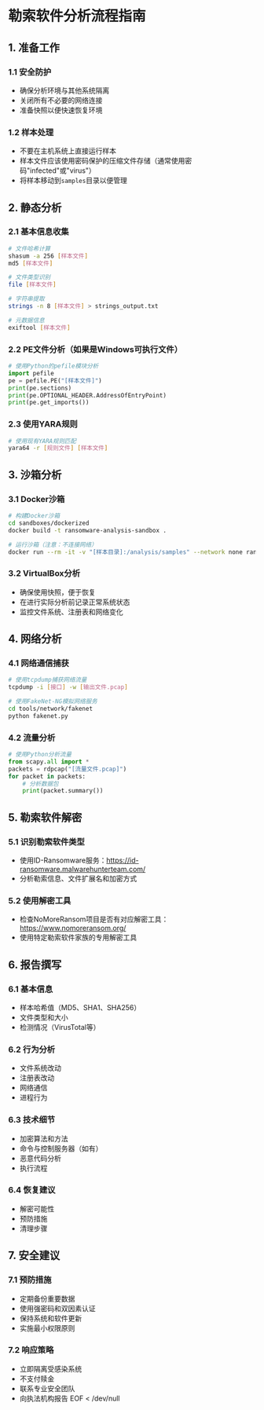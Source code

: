 # 勒索软件分析流程指南

## 1. 准备工作

### 1.1 安全防护
- 确保分析环境与其他系统隔离
- 关闭所有不必要的网络连接
- 准备快照以便快速恢复环境

### 1.2 样本处理
- 不要在主机系统上直接运行样本
- 样本文件应该使用密码保护的压缩文件存储（通常使用密码"infected"或"virus"）
- 将样本移动到`samples`目录以便管理

## 2. 静态分析

### 2.1 基本信息收集
```bash
# 文件哈希计算
shasum -a 256 [样本文件]
md5 [样本文件]

# 文件类型识别
file [样本文件]

# 字符串提取
strings -n 8 [样本文件] > strings_output.txt

# 元数据信息
exiftool [样本文件]
```

### 2.2 PE文件分析（如果是Windows可执行文件）
```python
# 使用Python的pefile模块分析
import pefile
pe = pefile.PE("[样本文件]")
print(pe.sections)
print(pe.OPTIONAL_HEADER.AddressOfEntryPoint)
print(pe.get_imports())
```

### 2.3 使用YARA规则
```bash
# 使用现有YARA规则匹配
yara64 -r [规则文件] [样本文件]
```

## 3. 沙箱分析

### 3.1 Docker沙箱
```bash
# 构建Docker沙箱
cd sandboxes/dockerized
docker build -t ransomware-analysis-sandbox .

# 运行沙箱（注意：不连接网络）
docker run --rm -it -v "[样本目录]:/analysis/samples" --network none ransomware-analysis-sandbox
```

### 3.2 VirtualBox分析
- 确保使用快照，便于恢复
- 在进行实际分析前记录正常系统状态
- 监控文件系统、注册表和网络变化

## 4. 网络分析

### 4.1 网络通信捕获
```bash
# 使用tcpdump捕获网络流量
tcpdump -i [接口] -w [输出文件.pcap]

# 使用FakeNet-NG模拟网络服务
cd tools/network/fakenet
python fakenet.py
```

### 4.2 流量分析
```python
# 使用Python分析流量
from scapy.all import *
packets = rdpcap("[流量文件.pcap]")
for packet in packets:
    # 分析数据包
    print(packet.summary())
```

## 5. 勒索软件解密

### 5.1 识别勒索软件类型
- 使用ID-Ransomware服务：https://id-ransomware.malwarehunterteam.com/
- 分析勒索信息、文件扩展名和加密方式

### 5.2 使用解密工具
- 检查NoMoreRansom项目是否有对应解密工具：https://www.nomoreransom.org/
- 使用特定勒索软件家族的专用解密工具

## 6. 报告撰写

### 6.1 基本信息
- 样本哈希值（MD5、SHA1、SHA256）
- 文件类型和大小
- 检测情况（VirusTotal等）

### 6.2 行为分析
- 文件系统改动
- 注册表改动
- 网络通信
- 进程行为

### 6.3 技术细节
- 加密算法和方法
- 命令与控制服务器（如有）
- 恶意代码分析
- 执行流程

### 6.4 恢复建议
- 解密可能性
- 预防措施
- 清理步骤

## 7. 安全建议

### 7.1 预防措施
- 定期备份重要数据
- 使用强密码和双因素认证
- 保持系统和软件更新
- 实施最小权限原则

### 7.2 响应策略
- 立即隔离受感染系统
- 不支付赎金
- 联系专业安全团队
- 向执法机构报告
EOF < /dev/null